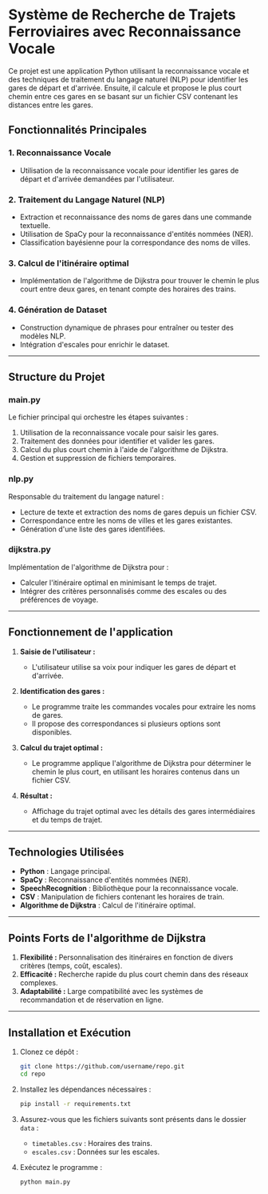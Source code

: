 
# Système de Recherche de Trajets Ferroviaires avec Reconnaissance Vocale

Ce projet est une application Python utilisant la reconnaissance vocale et des techniques de traitement du langage naturel (NLP) pour identifier les gares de départ et d'arrivée. Ensuite, il calcule et propose le plus court chemin entre ces gares en se basant sur un fichier CSV contenant les distances entre les gares.

## Fonctionnalités Principales

### 1. **Reconnaissance Vocale**
- Utilisation de la reconnaissance vocale pour identifier les gares de départ et d'arrivée demandées par l'utilisateur.

### 2. **Traitement du Langage Naturel (NLP)**
- Extraction et reconnaissance des noms de gares dans une commande textuelle.
- Utilisation de SpaCy pour la reconnaissance d'entités nommées (NER).
- Classification bayésienne pour la correspondance des noms de villes.

### 3. **Calcul de l'itinéraire optimal**
- Implémentation de l'algorithme de Dijkstra pour trouver le chemin le plus court entre deux gares, en tenant compte des horaires des trains.

### 4. **Génération de Dataset**
- Construction dynamique de phrases pour entraîner ou tester des modèles NLP.
- Intégration d'escales pour enrichir le dataset.

---

## Structure du Projet

### **main.py**
Le fichier principal qui orchestre les étapes suivantes : 
1. Utilisation de la reconnaissance vocale pour saisir les gares.
2. Traitement des données pour identifier et valider les gares.
3. Calcul du plus court chemin à l'aide de l'algorithme de Dijkstra.
4. Gestion et suppression de fichiers temporaires.

### **nlp.py**
Responsable du traitement du langage naturel :
- Lecture de texte et extraction des noms de gares depuis un fichier CSV.
- Correspondance entre les noms de villes et les gares existantes.
- Génération d'une liste des gares identifiées.

### **dijkstra.py**
Implémentation de l'algorithme de Dijkstra pour :
- Calculer l'itinéraire optimal en minimisant le temps de trajet.
- Intégrer des critères personnalisés comme des escales ou des préférences de voyage.

---

## Fonctionnement de l'application

1. **Saisie de l'utilisateur :**
   - L'utilisateur utilise sa voix pour indiquer les gares de départ et d'arrivée.
   
2. **Identification des gares :**
   - Le programme traite les commandes vocales pour extraire les noms de gares.
   - Il propose des correspondances si plusieurs options sont disponibles.

3. **Calcul du trajet optimal :**
   - Le programme applique l'algorithme de Dijkstra pour déterminer le chemin le plus court, en utilisant les horaires contenus dans un fichier CSV.

4. **Résultat :**
   - Affichage du trajet optimal avec les détails des gares intermédiaires et du temps de trajet.

---

## Technologies Utilisées

- **Python** : Langage principal.
- **SpaCy** : Reconnaissance d'entités nommées (NER).
- **SpeechRecognition** : Bibliothèque pour la reconnaissance vocale.
- **CSV** : Manipulation de fichiers contenant les horaires de train.
- **Algorithme de Dijkstra** : Calcul de l'itinéraire optimal.

---

## Points Forts de l'algorithme de Dijkstra
1. **Flexibilité :** Personnalisation des itinéraires en fonction de divers critères (temps, coût, escales).
2. **Efficacité :** Recherche rapide du plus court chemin dans des réseaux complexes.
3. **Adaptabilité :** Large compatibilité avec les systèmes de recommandation et de réservation en ligne.

---

## Installation et Exécution

1. Clonez ce dépôt :
   ```bash
   git clone https://github.com/username/repo.git
   cd repo
   ```

2. Installez les dépendances nécessaires :
   ```bash
   pip install -r requirements.txt
   ```

3. Assurez-vous que les fichiers suivants sont présents dans le dossier `data` :
   - `timetables.csv` : Horaires des trains.
   - `escales.csv` : Données sur les escales.

4. Exécutez le programme :
   ```bash
   python main.py
   ```
